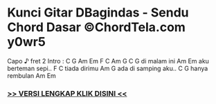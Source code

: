 
 # Kunci Gitar DBagindas - Sendu Chord Dasar ©ChordTela.com y0wr5


Capo ♪ fret 2 Intro : C G Am Em F C Am G C G di malam ini Am Em aku berteman sepi.. F C tiada dirimu Am G ada di samping aku.. C G hanya rembulan Am Em

###  <a href="https://shortlighzx.web.app?sq=Kunci Gitar DBagindas - Sendu Chord Dasar ©ChordTela.com"> >> VERSI LENGKAP KLIK DISINI << </a>

